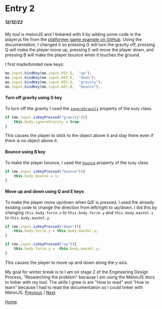 # Entry 2
##### 12/12/22

My tool is melonJS and I tinkered with it by adding some code in the player.js file from the [platformer game example on GitHub](https://github.com/melonjs/examples/tree/master/platformer). Using the documentation, I changed it so pressing G will turn the gravity off, pressing Q will make the player move up, pressing E will move the player down, and pressing B will make the player bounce when it touches the ground.

I first made/binded new keys:
```js
me.input.bindKey(me.input.KEY.Q,  "up");
me.input.bindKey(me.input.KEY.E,  "down");
me.input.bindKey(me.input.KEY.G,  "gravity");
me.input.bindKey(me.input.KEY.B,  "bounce");
```

#### Turn off gravity using G key
To turn off the gravity I used the [`ignoreGravity`](https://melonjs.github.io/melonJS/docs/melonjs/Body.html#ignoreGravity) property of the `body` class.
```js
if (me.input.isKeyPressed("gravity")){
    this.body.ignoreGravity = true;
}
```
This causes the player to stick to the object above it and stay there even if there is no object above it.

#### Bounce using B key
To make the player bounce, I used the [`bounce`](https://melonjs.github.io/melonJS/docs/melonjs/Body.html#bounce) property of the `body` class.
```js
if (me.input.isKeyPressed("bounce")){
    this.body.bounce = 1;
}
```

#### Move up and down using Q and E keys
To make the player move up/down when Q/E is pressed, I used the already existing code to change the direction from left/right to up/down. I did this by changing `this.body.force.x` to `this.body.force.y` and `this.body.maxVel.x` to `this.body.maxVel.y`.
```js
if (me.input.isKeyPressed("down")){
    this.body.force.y = this.body.maxVel.y;
}

if (me.input.isKeyPressed("up")){
    this.body.force.y = -this.body.maxVel.y;
}
```
This causes the player to move up and down along the y axis.

My goal for winter break is to 
I am on stage 2 of the Engineering Design Process, "Researching the problem" because I am using the MelonJS docs to tinker with my tool.
The skills I grew in are "How to read" and "How to learn" because I had to read the documentation so I could tinker with MelonJS.
[Previous](entry01.md) | [Next](entry03.md)

[Home](../README.md)